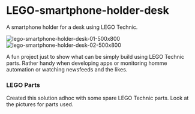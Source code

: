 # LEGO-smartphone-holder-desk
A smartphone holder for a desk using LEGO Technic.

![lego-smartphone-holder-desk-01-500x800](https://user-images.githubusercontent.com/47274144/61792063-1d92fb80-ae1c-11e9-88b9-4e6e21a9a8b2.png)
![lego-smartphone-holder-desk-02-500x800](https://user-images.githubusercontent.com/47274144/61792067-208dec00-ae1c-11e9-85e0-a08e68ba0231.png)

A fun project just to show what can be simply build using LEGO Technic parts.
Rather handy when developing apps or monitoring homme automation or watching newsfeeds and the likes.

### LEGO Parts
Created this solution adhoc with some spare LEGO Technic parts.
Look at the pictures for parts used.
